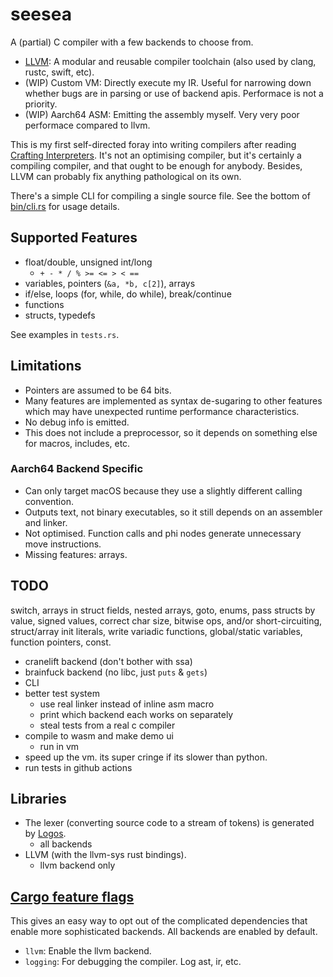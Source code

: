 # seesea

A (partial) C compiler with a few backends to choose from. 

- [LLVM](https://llvm.org/): A modular and reusable compiler toolchain (also used by clang, rustc, swift, etc). 
- (WIP) Custom VM: Directly execute my IR. Useful for narrowing down whether bugs are in parsing or use of backend apis. Performace is not a priority. 
- (WIP) Aarch64 ASM: Emitting the assembly myself. Very very poor performace compared to llvm. 

This is my first self-directed foray into writing compilers after reading [Crafting Interpreters](https://craftinginterpreters.com/). 
It's not an optimising compiler, but it's certainly a compiling compiler, and that ought to be enough for anybody.
Besides, LLVM can probably fix anything pathological on its own.  

There's a simple CLI for compiling a single source file. See the bottom of [bin/cli.rs](src/bin/cli.rs) for usage details.

## Supported Features

- float/double, unsigned int/long
  - `+ - * / % >= <= > < ==`
- variables, pointers (`&a, *b, c[2]`), arrays
- if/else, loops (for, while, do while), break/continue
- functions
- structs, typedefs

See examples in `tests.rs`.

## Limitations 

- Pointers are assumed to be 64 bits. 
- Many features are implemented as syntax de-sugaring to other features which may have unexpected runtime performance characteristics.
- No debug info is emitted. 
- This does not include a preprocessor, so it depends on something else for macros, includes, etc. 

### Aarch64 Backend Specific 

- Can only target macOS because they use a slightly different calling convention.
- Outputs text, not binary executables, so it still depends on an assembler and linker. 
- Not optimised. Function calls and phi nodes generate unnecessary move instructions. 
- Missing features: arrays.

## TODO

switch, arrays in struct fields, nested arrays, goto, enums, pass structs by value, 
signed values, correct char size, bitwise ops, 
and/or short-circuiting, struct/array init literals, write variadic functions, 
global/static variables, function pointers, const. 

- cranelift backend (don't bother with ssa)
- brainfuck backend (no libc, just `puts` & `gets`)
- CLI
- better test system 
  - use real linker instead of inline asm macro 
  - print which backend each works on separately 
  - steal tests from a real c compiler
- compile to wasm and make demo ui
  - run in vm
- speed up the vm. its super cringe if its slower than python. 
- run tests in github actions 

## Libraries

- The lexer (converting source code to a stream of tokens) is generated by [Logos](https://crates.io/crates/logos). 
  - all backends
- LLVM (with the llvm-sys rust bindings).
  - llvm backend only

## [Cargo feature flags](https://doc.rust-lang.org/cargo/reference/features.html)

This gives an easy way to opt out of the complicated dependencies that enable more sophisticated backends. All backends are enabled by default. 

- `llvm`: Enable the llvm backend. 
- `logging`: For debugging the compiler. Log ast, ir, etc. 
